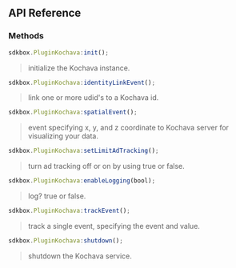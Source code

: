 ## API Reference

### Methods
```javascript
sdkbox.PluginKochava:init();
```
> initialize the Kochava instance.

```javascript
sdkbox.PluginKochava:identityLinkEvent();
```
> link one or more udid's to a Kochava id.

```javascript
sdkbox.PluginKochava:spatialEvent();
```
> event specifying x, y, and z coordinate to Kochava server for visualizing your data.

```javascript
sdkbox.PluginKochava:setLimitAdTracking();
```
> turn ad tracking off or on by using true or false.

```javascript
sdkbox.PluginKochava:enableLogging(bool);
```
> log? true or false.

```javascript
sdkbox.PluginKochava:trackEvent();
```
> track a single event, specifying the event and value.

```javascript
sdkbox.PluginKochava:shutdown();
```
> shutdown the Kochava service.
